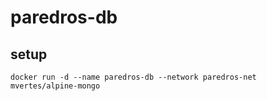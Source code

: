# paredros-db

## setup
```
docker run -d --name paredros-db --network paredros-net mvertes/alpine-mongo
```
